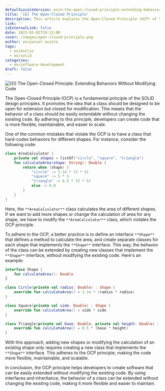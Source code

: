 ```yaml
---
defaultLocaleVersion: en/o-the-open-closed-principle-extending-behaviors-without-modifying-code
title: '[O] The Open-Closed Principle'
description: This article explains the Open-Closed Principle (OCP) of SOLID design, which advises creating flexible and maintainable code by keeping classes open to extension but closed to modification. It uses an example to show how to adhere to the OCP by defining an interface and creating separate classes for each shape.
link: ''
isExternalLink: false
date: 2023-03-01T19:13:00
cover: /images/open-closed-principle.png
author: en/yuniel-acosta
tags:
  - en/kotlin
  - en/solid
categories:
  - en/software-development
draft: false
---
```

![\[O\] The Open-Closed Principle: Extending Behaviors Without Modifying Code](/images/open-closed-principle.png "\[O\] The Open-Closed Principle: Extending Behaviors Without Modifying Code")

The Open-Closed Principle (OCP) is a fundamental principle of the SOLID design principles. It promotes the idea that a class should be designed to be open for extension but closed for modification. This means that the behavior of a class should be easily extendable without changing the existing code. By adhering to this principle, developers can create code that is more flexible, maintainable, and easier to scale.

One of the common mistakes that violate the OCP is to have a class that hard-codes behaviors for different shapes. For instance, consider the following code:

```kotlin
class AreaCalculator {
    private val shapes = listOf("circle", "square", "triangle")
    fun calculateArea(shape: String): Double {
        return when (shape) {
            "circle" -> 3.14 * (5 * 5)
            "square" -> 5 * 5
            "triangle" -> 0.5 * (5 * 5)
            else -> 0.0
        }
    }
}
```

Here, the `**AreaCalculator**` class calculates the area of different shapes. If we want to add more shapes or change the calculation of area for any shape, we have to modify the `**AreaCalculator**` class, which violates the OCP principle.

To adhere to the OCP, a better practice is to define an interface `**Shape**` that defines a method to calculate the area, and create separate classes for each shape that implements the `**Shape**` interface. This way, the behavior of the class can be extended by creating new classes that implement the `**Shape**` interface, without modifying the existing code. Here's an example:

```kotlin
interface Shape {
    fun calculateArea(): Double
}

class Circle(private val radius: Double) : Shape {
    override fun calculateArea() = 3.14 * (radius * radius)
}

class Square(private val side: Double) : Shape {
    override fun calculateArea() = side * side
}

class Triangle(private val base: Double, private val height: Double) : Shape {
    override fun calculateArea() = 0.5 * (base * height)
}
```

With this approach, adding new shapes or modifying the calculation of an existing shape only requires creating a new class that implements the `**Shape**` interface. This adheres to the OCP principle, making the code more flexible, maintainable, and scalable.

In conclusion, the OCP principle helps developers to create software that can be easily extended without modifying the existing code. By using interfaces and inheritance, the behavior of a class can be extended without changing the existing code, making it more flexible and easier to maintain.
